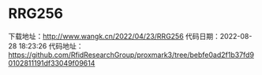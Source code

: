 # RRG256
下载地址：http://www.wangk.cn/2022/04/23/RRG256
代码日期：2022-08-28 18:23:26
代码地址：https://github.com/RfidResearchGroup/proxmark3/tree/bebfe0ad2f1b37fd90102811191df33049f09614
